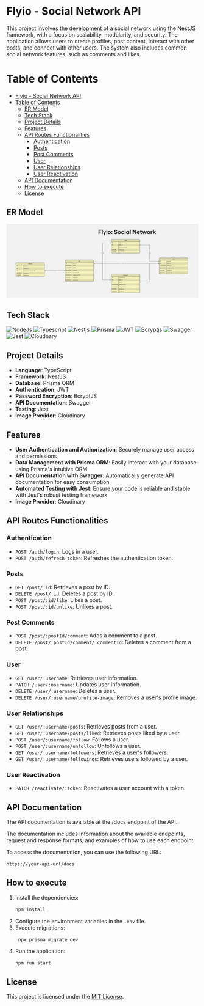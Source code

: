 # Flyio - Social Network API


This project involves the development of a social network using the NestJS framework, with a focus on scalability, modularity, and security. The application allows users to create profiles, post content, interact with other posts, and connect with other users. The system also includes common social network features, such as comments and likes.

# Table of Contents

- [Flyio - Social Network API](#flyio---social-network-api)
- [Table of Contents](#table-of-contents)
  - [ER Model](#er-model)
  - [Tech Stack](#tech-stack)
  - [Project Details](#project-details)
  - [Features](#features)
  - [API Routes Functionalities](#api-routes-functionalities)
    - [Authentication](#authentication)
    - [Posts](#posts)
    - [Post Comments](#post-comments)
    - [User](#user)
    - [User Relationships](#user-relationships)
    - [User Reactivation](#user-reactivation)
  - [API Documentation](#api-documentation)
  - [How to execute](#how-to-execute)
  - [License](#license)


## ER Model

![ER Model](./images/Flyio_er_model.jpg)

## Tech Stack

![NodeJs](https://img.shields.io/badge/Node.js-339933?style=for-the-badge&logo=node.js&logoColor=white)
![Typescript](https://img.shields.io/badge/TypeScript-3178C6?style=for-the-badge&logo=typescript&logoColor=white)
![Nestjs](https://img.shields.io/badge/NestJS-E0234E?style=for-the-badge&logo=nestjs&logoColor=white)
![Prisma](https://img.shields.io/badge/Prisma-0C8ED8?style=for-the-badge&logo=prisma&logoColor=white)
![JWT](https://img.shields.io/badge/JWT-000000?style=for-the-badge&logo=json-web-tokens&logoColor=white)
![Bcryptjs](https://img.shields.io/badge/BcryptJS-000000?style=for-the-badge&logo=bcrypt&logoColor=white)
![Swagger](https://img.shields.io/badge/Swagger-85EA2D?style=for-the-badge&logo=swagger&logoColor=white)
![Jest](https://img.shields.io/badge/Jest-323330?style=for-the-badge&logo=Jest&logoColor=white)
![Cloudnary](https://img.shields.io/badge/Cloudinary-343A40?style=for-the-badge&logo=cloudinary&logoColor=white)


## Project Details

- **Language**: TypeScript
- **Framework**: NestJS
- **Database**: Prisma ORM
- **Authentication**: JWT
- **Password Encryption**: BcryptJS
- **API Documentation**: Swagger
- **Testing**: Jest
- **Image Provider**: Cloudinary

## Features

- **User Authentication and Authorization**: Securely manage user access and permissions
- **Data Management with Prisma ORM**: Easily interact with your database using Prisma's intuitive ORM
- **API Documentation with Swagger**: Automatically generate API documentation for easy consumption
- **Automated Testing with Jest**: Ensure your code is reliable and stable with Jest's robust testing framework
- **Image Provider**: Cloudinary

## API Routes Functionalities

### Authentication
- `POST /auth/login`: Logs in a user.
- `POST /auth/refresh-token`: Refreshes the authentication token.

### Posts
- `GET /post/:id`: Retrieves a post by ID.
- `DELETE /post/:id`: Deletes a post by ID.
- `POST /post/:id/like`: Likes a post.
- `POST /post/:id/unlike`: Unlikes a post.

### Post Comments
- `POST /post/:postId/comment`: Adds a comment to a post.
- `DELETE /post/:postId/comment/:commentId`: Deletes a comment from a post.

### User
- `GET /user/:username`: Retrieves user information.
- `PATCH /user/:username`: Updates user information.
- `DELETE /user/:username`: Deletes a user.
- `DELETE /user/:username/profile-image`: Removes a user's profile image.

### User Relationships
- `GET /user/:username/posts`: Retrieves posts from a user.
- `GET /user/:username/posts/liked`: Retrieves posts liked by a user.
- `POST /user/:username/follow`: Follows a user.
- `POST /user/:username/unfollow`: Unfollows a user.
- `GET /user/:username/followers`: Retrieves a user's followers.
- `GET /user/:username/followings`: Retrieves users followed by a user.

### User Reactivation
- `PATCH /reactivate/:token`: Reactivates a user account with a token.



## API Documentation

The API documentation is available at the /docs endpoint of the API. 

The documentation includes information about the available endpoints, request and response formats, and examples of how to use each endpoint.

To access the documentation, you can use the following URL:

```
https://your-api-url/docs
```

## How to execute

1. Install the dependencies:
   ```sh
   npm install
   ```
2. Configure the environment variables in the `.env` file.
3. Execute migrations:
   ```
    npx prisma migrate dev
   ```
4. Run the application:
   ```sh
   npm run start
   ```

## License

This project is licensed under the [MIT License](./LICENSE).

